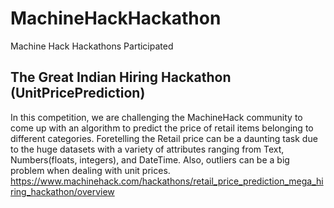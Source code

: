 # MachineHackHackathon
Machine Hack Hackathons Participated


## The Great Indian Hiring Hackathon (UnitPricePrediction)
In this competition, we are challenging the MachineHack community to come up with an algorithm to predict the price of retail items belonging to different categories. Foretelling the Retail price can be a daunting task due to the huge datasets with a variety of attributes ranging from Text, Numbers(floats, integers), and DateTime. Also, outliers can be a big problem when dealing with unit prices.
https://www.machinehack.com/hackathons/retail_price_prediction_mega_hiring_hackathon/overview
